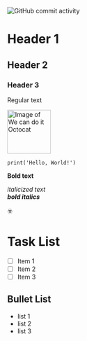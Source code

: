 ![GitHub commit activity](https://img.shields.io/github/commit-activity/w/jmjech/skills-communicate-using-markdown)




# Header 1
## Header 2
### Header 3

Regular text


<img src="https://octodex.github.com/images/mona-the-rivetertocat.png" alt="Image of We can do it Octocat" width="100" height="100">


<!--- this is a comment--->

```
print('Hello, World!')
```

**Bold text**  

*italicized text*  
***bold italics***  

☣️

# Task List
- [ ] Item 1
- [ ] Item 2
- [ ] Item 3

## Bullet List
- list 1
- list 2
- list 3

  
